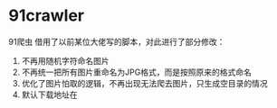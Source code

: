 # 91crawler
91爬虫
借用了以前某位大佬写的脚本，对此进行了部分修改：
1. 不再用随机字符命名图片
2. 不再统一把所有图片重命名为JPG格式，而是按照原来的格式命名
3. 优化了图片怕取的逻辑，不再出现无法爬去图片，只生成空目录的情况
4. 默认下载地址在
